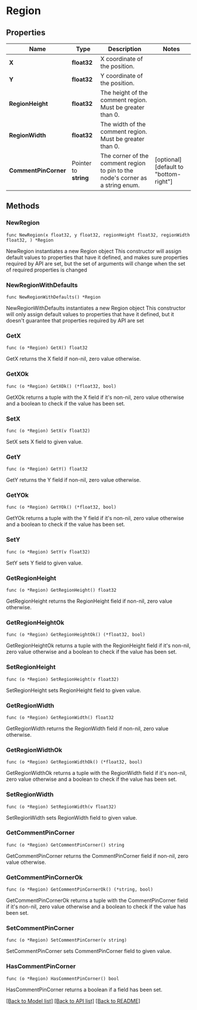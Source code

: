 # Region

## Properties

Name | Type | Description | Notes
------------ | ------------- | ------------- | -------------
**X** | **float32** | X coordinate of the position. | 
**Y** | **float32** | Y coordinate of the position. | 
**RegionHeight** | **float32** | The height of the comment region. Must be greater than 0. | 
**RegionWidth** | **float32** | The width of the comment region. Must be greater than 0. | 
**CommentPinCorner** | Pointer to **string** | The corner of the comment region to pin to the node&#39;s corner as a string enum. | [optional] [default to "bottom-right"]

## Methods

### NewRegion

`func NewRegion(x float32, y float32, regionHeight float32, regionWidth float32, ) *Region`

NewRegion instantiates a new Region object
This constructor will assign default values to properties that have it defined,
and makes sure properties required by API are set, but the set of arguments
will change when the set of required properties is changed

### NewRegionWithDefaults

`func NewRegionWithDefaults() *Region`

NewRegionWithDefaults instantiates a new Region object
This constructor will only assign default values to properties that have it defined,
but it doesn't guarantee that properties required by API are set

### GetX

`func (o *Region) GetX() float32`

GetX returns the X field if non-nil, zero value otherwise.

### GetXOk

`func (o *Region) GetXOk() (*float32, bool)`

GetXOk returns a tuple with the X field if it's non-nil, zero value otherwise
and a boolean to check if the value has been set.

### SetX

`func (o *Region) SetX(v float32)`

SetX sets X field to given value.


### GetY

`func (o *Region) GetY() float32`

GetY returns the Y field if non-nil, zero value otherwise.

### GetYOk

`func (o *Region) GetYOk() (*float32, bool)`

GetYOk returns a tuple with the Y field if it's non-nil, zero value otherwise
and a boolean to check if the value has been set.

### SetY

`func (o *Region) SetY(v float32)`

SetY sets Y field to given value.


### GetRegionHeight

`func (o *Region) GetRegionHeight() float32`

GetRegionHeight returns the RegionHeight field if non-nil, zero value otherwise.

### GetRegionHeightOk

`func (o *Region) GetRegionHeightOk() (*float32, bool)`

GetRegionHeightOk returns a tuple with the RegionHeight field if it's non-nil, zero value otherwise
and a boolean to check if the value has been set.

### SetRegionHeight

`func (o *Region) SetRegionHeight(v float32)`

SetRegionHeight sets RegionHeight field to given value.


### GetRegionWidth

`func (o *Region) GetRegionWidth() float32`

GetRegionWidth returns the RegionWidth field if non-nil, zero value otherwise.

### GetRegionWidthOk

`func (o *Region) GetRegionWidthOk() (*float32, bool)`

GetRegionWidthOk returns a tuple with the RegionWidth field if it's non-nil, zero value otherwise
and a boolean to check if the value has been set.

### SetRegionWidth

`func (o *Region) SetRegionWidth(v float32)`

SetRegionWidth sets RegionWidth field to given value.


### GetCommentPinCorner

`func (o *Region) GetCommentPinCorner() string`

GetCommentPinCorner returns the CommentPinCorner field if non-nil, zero value otherwise.

### GetCommentPinCornerOk

`func (o *Region) GetCommentPinCornerOk() (*string, bool)`

GetCommentPinCornerOk returns a tuple with the CommentPinCorner field if it's non-nil, zero value otherwise
and a boolean to check if the value has been set.

### SetCommentPinCorner

`func (o *Region) SetCommentPinCorner(v string)`

SetCommentPinCorner sets CommentPinCorner field to given value.

### HasCommentPinCorner

`func (o *Region) HasCommentPinCorner() bool`

HasCommentPinCorner returns a boolean if a field has been set.


[[Back to Model list]](../README.md#documentation-for-models) [[Back to API list]](../README.md#documentation-for-api-endpoints) [[Back to README]](../README.md)



